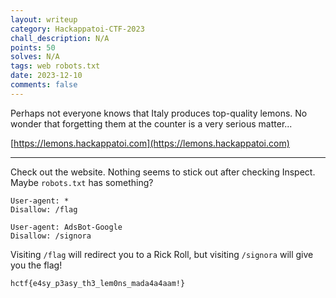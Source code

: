 ```yaml
---
layout: writeup
category: Hackappatoi-CTF-2023
chall_description: N/A
points: 50
solves: N/A
tags: web robots.txt
date: 2023-12-10
comments: false
---
```


Perhaps not everyone knows that Italy produces top-quality lemons. No wonder that forgetting them at the counter is a very serious matter...  

[https://lemons.hackappatoi.com](https://lemons.hackappatoi.com)  

---

Check out the website. Nothing seems to stick out after checking Inspect. Maybe `robots.txt` has something?  

	User-agent: *
	Disallow: /flag
	
	User-agent: AdsBot-Google
	Disallow: /signora

Visiting `/flag` will redirect you to a Rick Roll, but visiting `/signora` will give you the flag!  

	hctf{e4sy_p3asy_th3_lem0ns_mada4a4aam!}